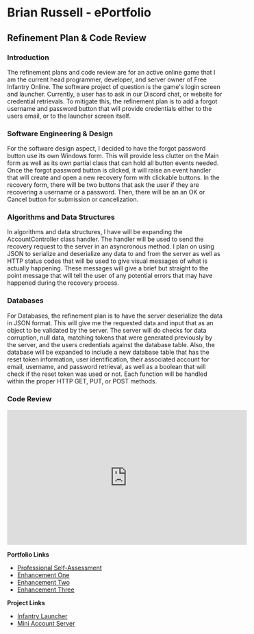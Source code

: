 # Brian Russell - ePortfolio

## Refinement Plan & Code Review

### Introduction
<p align="left">
  The refinement plans and code review are for an active online game that I am the current head programmer, developer, and server owner of Free Infantry Online. The software project of question is the game's login screen and launcher. Currently, a user has to ask in our Discord chat, or website for credential retrievals. To mitigate this, the refinement plan is to add a forgot username and password button that will provide credentials either to the users email, or to the launcher screen itself.
</p>

### Software Engineering & Design
<p align="left">
  For the software design aspect, I decided to have the forgot password button use its own Windows form. This will provide less clutter on the Main form as well as its own partial class that can hold all button events needed. Once the forgot password button is clicked, it will raise an event handler that will create and open a new recovery form with clickable buttons. In the recovery form, there will be two buttons that ask the user if they are recovering a username or a password. Then, there will be an an OK or Cancel button for submission or cancelization.
</p>

### Algorithms and Data Structures
<p align="left">
  In algorithms and data structures, I have will be expanding the AccountController class handler. The handler will be used to send the recovery request to the server in an asyncronous method. I plan on using JSON to serialize and deserialize any data to and from the server as well as HTTP status codes that will be used to give visual messages of what is actually happening. These messages will give a brief but straight to the point message that will tell the user of any potential errors that may have happened during the recovery process.
</p>

### Databases
<p align="left">
  For Databases, the refinement plan is to have the server deserialize the data in JSON format. This will give me the requested data and input that as an object to be validated by the server. The server will do checks for data corruption, null data, matching tokens that were generated previously by the server, and the users credentials against the database table. Also, the database will be expanded to include a new database table that has the reset token information, user identification, their associated account for email, username, and password retrieval, as well as a boolean that will check if the reset token was used or not. Each function will be handled within the proper HTTP GET, PUT, or POST methods.
</p>

### Code Review
<div align="center">
  <iframe width="560" height="315" src="https://www.youtube.com/embed/P-7gncW4qCk" title="YouTube video player" frameborder="0" allow="accelerometer; autoplay; clipboard-write; encrypted-media; gyroscope; picture-in-picture" allowfullscreen></iframe>
</div>

**Portfolio Links**<br>
* [Professional Self-Assessment](https://brian-snhu.github.io/)<br>
* [Enhancement One](https://brian-snhu.github.io/enhancementone.html)<br>
* [Enhancement Two](https://brian-snhu.github.io/enhancementtwo.html)<br>
* [Enhancement Three](https://brian-snhu.github.io/enhancementthree.html)

**Project Links**<br>
* [Infantry Launcher](https://github.com/brian-snhu/Infantry-Launcher)<br>
* [Mini Account Server](https://github.com/brian-snhu/Infantry-MiniAccountServer)
